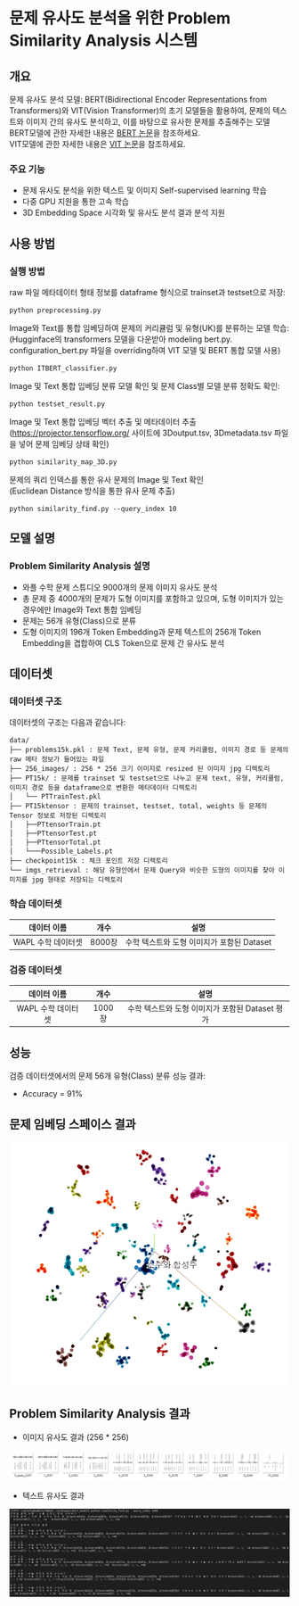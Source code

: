 # 문제 유사도 분석을 위한 Problem Similarity Analysis 시스템

## 개요

문제 유사도 분석 모델: BERT(Bidirectional Encoder Representations from Transformers)와 VIT(Vision Transformer)의 초기 모델들을 활용하여, 문제의 텍스트와 이미지 간의 유사도 분석하고, 이를 바탕으로 유사한 문제를 추출해주는 모델   
BERT모델에 관한 자세한 내용은 [BERT 논문](https://arxiv.org/pdf/1810.04805)을 참조하세요.   
VIT모델에 관한 자세한 내용은 [VIT 논문](https://arxiv.org/pdf/2010.11929)을 참조하세요.   

### 주요 기능
- 문제 유사도 분석을 위한 텍스트 및 이미지 Self-supervised learning 학습
- 다중 GPU 지원을 통한 고속 학습
- 3D Embedding Space 시각화 및 유사도 분석 결과 분석 지원

## 사용 방법

### 실행 방법
raw 파일 메타데이터 형태 정보를 dataframe 형식으로 trainset과 testset으로 저장:
```shell
python preprocessing.py
```
Image와 Text를 통합 임베딩하여 문제의 커리큘럼 및 유형(UK)를 분류하는 모델 학습:   
(Hugginface의 transformers 모델을 다운받아 modeling bert.py. configuration_bert.py 파일을 overriding하여 VIT 모델 및 BERT 통합 모델 사용)
```shell
python ITBERT_classifier.py
```
Image 및 Text 통합 입베딩 분류 모델 확인 및 문제 Class별 모델 분류 정확도 확인:
```shell
python testset_result.py
```
Image 및 Text 통합 입베딩 벡터 추출 및 메타데이터 추출   
(https://projector.tensorflow.org/ 사이트에 3Doutput.tsv, 3Dmetadata.tsv 파일을 넣어 문제 임베딩 상태 확인)
```shell
python similarity_map_3D.py
```
문제의 쿼리 인덱스를 통한 유사 문제의 Image 및 Text 확인   
(Euclidean Distance 방식을 통한 유사 문제 추출)
```shell
python similarity_find.py --query_index 10
```

## 모델 설명

### Problem Similarity Analysis 설명
- 와플 수학 문제 스튜디오 9000개의 문제 이미지 유사도 분석
- 총 문제 중 4000개의 문제가 도형 이미지를 포함하고 있으며, 도형 이미지가 있는 경우에만 Image와 Text 통합 임베딩
- 문제는 56개 유형(Class)으로 분류
- 도형 이미지의 196개 Token Embedding과 문제 텍스트의 256개 Token Embedding을 겹합하여 CLS Token으로 문제 간 유사도 분석

## 데이터셋

### 데이터셋 구조
데이터셋의 구조는 다음과 같습니다:
```shell
data/
├── problems15k.pkl : 문제 Text, 문제 유형, 문제 커리큘럼, 이미지 경로 등 문제의 raw 메타 정보가 들어있는 파일
├── 256_images/ : 256 * 256 크기 이미지로 resized 된 이미지 jpg 디렉토리
├── PT15k/ : 문제를 trainset 및 testset으로 나누고 문제 text, 유형, 커리큘럼, 이미지 경로 등을 dataframe으로 변환한 메타데이터 디렉토리
│   └── PTTrainTest.pkl
├── PT15ktensor : 문제의 trainset, testset, total, weights 등 문제의 Tensor 정보로 저장된 디렉토리
│   ├──PTtensorTrain.pt
│   ├──PTtensorTest.pt
│   ├──PTtensorTotal.pt
│   └───Possible_Labels.pt
├── checkpoint15k : 체크 포인트 저장 디렉토리
└── imgs_retrieval : 해당 유형안에서 문제 Query와 비슷한 도형의 이미지를 찾아 이미지를 jpg 형태로 저장되는 디렉토리
```

### 학습 데이터셋
|데이터 이름|개수|설명|
|:---:|:---:|:---:|
|WAPL 수학 데이터셋|8000장|수학 텍스트와 도형 이미지가 포함된 Dataset|

### 검증 데이터셋
|데이터 이름|개수|설명|
|:---:|:---:|:---:|
|WAPL 수학 데이터셋|1000장|수학 텍스트와 도형 이미지가 포함된 Dataset 평가|

## 성능

검증 데이터셋에서의 문제 56개 유형(Class) 분류 성능 결과:
 - Accuracy = 91%

## 문제 임베딩 스페이스 결과

![문제_임베딩_스페이스](figures/문제_임베딩_스페이스.jpg)


## Problem Similarity Analysis 결과

- 이미지 유사도 결과 (256 * 256)

![이미지_유사도_결과](figures/Image_유사도_결과.jpg)


- 텍스트 유사도 결과

![텍스트_유사도_결과](figures/Text_유사도_결과.jpg)
